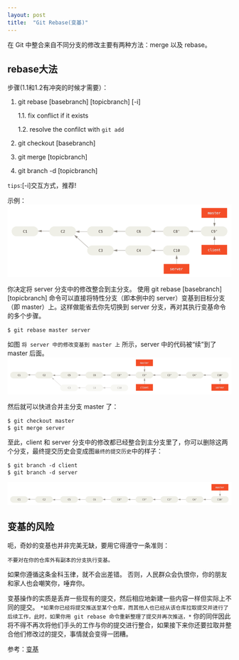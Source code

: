 ```yaml
---
layout: post
title:  "Git Rebase(变基)"
---
```


在 Git 中整合来自不同分支的修改主要有两种方法：merge 以及 rebase。

## rebase大法
步骤(1.1和1.2有冲突的时候才需要）：
 1. git rebase [basebranch] [topicbranch] [-i]

    1.1. fix conflict if it exists
    
    1.2. resolve the confilct with `git add`

 2. git checkout [basebranch]
 3. git merge [topicbranch]
 4. git branch -d [topicbranch]

`tips`:[-i]交互方式，推荐!

示例：
![](../images/interesting-rebase-3.png)

你决定将 server 分支中的修改整合到主分支。 使用 git rebase [basebranch] [topicbranch] 命令可以直接将特性分支（即本例中的 server）变基到目标分支（即 master）上。这样做能省去你先切换到 server 分支，再对其执行变基命令的多个步骤。

```
$ git rebase master server
```

如图 `将 server 中的修改变基到 master 上` 所示，server 中的代码被“续”到了 master 后面。
![](../images/interesting-rebase-4.png)

然后就可以快进合并主分支 master 了：
```
$ git checkout master
$ git merge server
```

至此，client 和 server 分支中的修改都已经整合到主分支里了，你可以删除这两个分支，最终提交历史会变成图`最终的提交历史`中的样子：

```
$ git branch -d client
$ git branch -d server
```
![](../images/interesting-rebase-5.png)


## 变基的风险
呃，奇妙的变基也并非完美无缺，要用它得遵守一条准则：

`不要对在你的仓库外有副本的分支执行变基。`

如果你遵循这条金科玉律，就不会出差错。 否则，人民群众会仇恨你，你的朋友和家人也会嘲笑你，唾弃你。

变基操作的实质是丢弃一些现有的提交，然后相应地新建一些内容一样但实际上不同的提交。 
`*如果你已经将提交推送至某个仓库，而其他人也已经从该仓库拉取提交并进行了后续工作，此时，如果你用 git rebase 命令重新整理了提交并再次推送，*`
你的同伴因此将不得不再次将他们手头的工作与你的提交进行整合，如果接下来你还要拉取并整合他们修改过的提交，事情就会变得一团糟。


参考：[变基](https://git-scm.com/book/zh/v2/Git-%E5%88%86%E6%94%AF-%E5%8F%98%E5%9F%BA)
